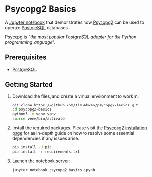 # Psycopg2 Basics

A [Jupyter notebook][1] that demonstrates how [Psycopg2][2] can be used to operate [PostgreSQL][3] databases.

Psycopg is *"the most popular PostgreSQL adapter for the Python programming language"*.

## Prerequisites

- [PostgreSQL][3].

## Getting Started

1. Download the files, and create a virtual environment to work in.

    ```bash
    git clone https://github.com/Tim-Abwao/psycopg2-basics.git
    cd psycopg2-basics
    python3 -m venv venv
    source venv/bin/activate
    ```

2. Install the required packages.  Please visit the [Psycopg2 installation page][4] for an in-depth guide on how to resolve some essential dependencies if any issues arise.

    ```bash
    pip install -U pip
    pip install -r requirements.txt
    ```

3. Launch the notebook server:

    ```bash
    jupyter notebook psycopg2_basics.ipynb
    ```

[1]: psycopg2_basics.ipynb
[2]: https://www.psycopg.org/
[3]: https://www.postgresql.org
[4]: https://www.psycopg.org/docs/install.html

